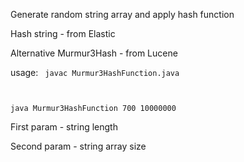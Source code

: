 Generate random string array and apply hash function

Hash string - from Elastic 

Alternative Murmur3Hash - from Lucene

usage:
<code>
javac Murmur3HashFunction.java

java Murmur3HashFunction 700 10000000
</code>

First param - string length 

Second param - string array size 
